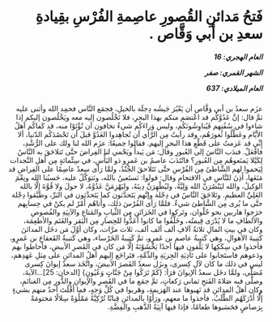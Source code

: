 <h1 dir="rtl">فَتحُ مَدائنِ القُصورِ عاصِمةِ الفُرْسِ بقِيادةِ سعدِ بن أبي وَقَّاص .</h1>

<h5 dir="rtl">العام الهجري:  16

الشهر القمري: صفر

العام الميلادي: 637</h5>

<p dir="rtl">عزَم سعدُ بن أبي وَقَّاص أن يَعْبُرَ جَيشُه دِجلَة بالخيلِ، فجمَع النَّاس فحمِد الله وأثنى عليه ثمَّ قال: إنَّ عَدُوَّكُم قد اعْتصَم منكم بهذا البحرِ، فلا تَخْلُصون إليه معه ويَخْلُصون إليكم إذا شاءوا في سُفُنِهم فَيُناوِشُونَكُم، وليس وَراءَكُم شيءٌ تخافون أن تُؤْتَوْا منه، قد كَفاكُم أهلُ الأيَّام وعَطَّلُوا ثُغورَهُم، وقد رأيتُ مِن الرَّأي أن تُجاهِدوا العَدُوَّ قبلَ أن تَحْصُدَكُم الدّنيا، ألا إِنِّي قد عَزمتُ على قَطْعِ هذا البحرِ إليهم. فقالوا جميعًا: عزَم الله لنا ولك على الرُّشْدِ، فافْعَلْ. فندَب النَّاسَ إلى العُبورِ وقال: مَن يَبدأُ ويَحْمي لنا الفِراضَ حتَّى تَتلاحَقَ به النَّاسُ لِكَيْلا يَمنَعوهُم مِن العُبورِ؟ فانْتَدَبَ عاصمُ بن عَمرٍو ذو البَأْسِ، في سِتِّمائةٍ مِن أهلِ النَّجدات لِيَحموا لهم الشَّاطئَ مِن الفُرْسِ حتَّى تَتَلاحقَ الجُنْدُ، ولمَّا رَأى سعدٌ عاصِمًا على الفِراضِ قد مَنَعَها، أَذِنَ للنَّاسِ في الاقتحامِ وقال: قولوا: نَستَعينُ بالله، ونَتوَكَّلُ عليه، حَسبُنا الله ونِعْمَ الوَكيلُ، والله ليَنْصُرَنَّ الله وَلِيَّهُ، وليُظْهِرَنَّ دِينَهُ، وليَهْزِمَنَّ عَدُوَّهُ، لا حولَ ولا قُوَّةَ إلَّا بالله العَلِيِّ العظيمِ. وتَلاحَقَ النَّاسُ في دِجْلة وإنَّهم يَتَحدَّثون كما يَتَحدَّثون في البَرِّ، وطَبَّقوا دِجْلة حتَّى ما يُرى مِن الشَّاطئ شيءٌ. فلمَّا رَأى الفُرْسَ ذلك، وأَتاهُم أَمْرٌ لم يكنْ في حِسابِهم خرَجوا هاربين نحو حُلْوان، وتَركوا في الخَزائنِ مِن الثِّيابِ والمَتاعِ والآنِيَةِ والفُصوصِ والألطافِ ما لا يُدْرَى قِيمتُه، وخَلَّفُوا ما كانوا أَعَدُّوا للحِصارِ مِن البَقر والغَنَم والأطعِمَة، وكان في بيتِ المالِ ثلاثةُ آلافِ ألف ألف ألف، ثلاث مرَّات، وكان أوَّلَ مَن دخَل المدائنَ كَتيبةَ الأهوالِ، وهي كَتيبةُ عاصمِ بن عَمرٍو، ثمَّ كَتيبةُ الخَرْساء، وهي كَتيبةُ القَعقاعِ بن عَمرٍو، فأخذوا في سِكَكِها لا يَلْقون فيها أحدًا يَخْشَوْنَهُ إلَّا مَن كان في القَصرِ الأبيضِ، فأحاطوا بهم ودَعوهم فاستَجابوا على تَأدِيَةِ الجِزيَةِ والذِّمَّةِ، فتَراجَع إليهم أهلُ المدائنِ على مِثلِ عَهدِهم، ليس في ذلك ما كان لآلِ كِسرى، ونزَل سعدٌ القَصرَ الأبيضَ، واتَّخَذ سعدٌ إيوانَ كِسرى مُصَلَّى، ولمَّا دخَل سعدٌ الإيوانَ قرَأ: {كَمْ تَرَكُوا مِنْ جَنَّاتٍ وَعُيُونٍ} [الدخان: 25]...الآيةَ، وصلَّى فيه صَلاةَ الفَتحِ ثماني رَكعاتٍ، ثمَّ جمَع ما في القَصرِ والإيوانِ والدُّورِ مِن الغنائمِ، وكان أهلُ المدائنِ قد نَهبوها عند الهَزيمةِ، وهَربوا في كُلِّ وَجهٍ، فما أَفْلَتَ أحدٌ منهم بشيءٍ إلَّا أَدْرَكَهُم الطَّلَبُ، فأخذوا ما معهم، ورَأَوْا بالمدائنِ قِبابًا تُرْكِيَّةً مَمْلُؤةً سِلالًا مَختومَةً بِرَصاصٍ فحَسَبوها طعامًا، فإذا فيها آنِيَةُ الذَّهبِ والفِضَّةِ.</p></br>
